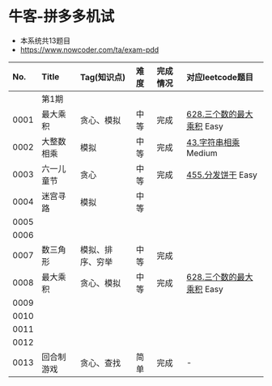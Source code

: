 # 牛客-拼多多机试

- 本系统共13题目
- https://www.nowcoder.com/ta/exam-pdd

| No.  | Title | Tag(知识点) | 难度 | 完成情况 | 对应leetcode题目                                                                        |
|:-----|:------|:---------|:---|:-----|:------------------------------------------------------------------------------------|
|      | 第1期   |          |    |      |                                                                                     |
| 0001 | 最大乘积  | 贪心、模拟    | 中等 | 完成   | [628.三个数的最大乘积](https://leetcode.cn/problems/maximum-product-of-three-numbers/) Easy |
| 0002 | 大整数相乘 | 模拟       | 中等 | 完成   | [43.字符串相乘](https://leetcode.cn/problems/multiply-strings/) Medium                   |
| 0003 | 六一儿童节 | 贪心       | 中等 | 完成   | [455.分发饼干](https://leetcode.cn/problems/assign-cookies/) Easy                       |
| 0004 | 迷宫寻路  | 模拟       | 中等 |      |                                                                                     |
| 0005 |       |          |    |      |                                                                                     |
| 0006 |       |          |    |      |                                                                                     |
| 0007 | 数三角形  | 模拟、排序、穷举 | 中等 | 完成   |                                                                                     |
| 0008 | 最大乘积  | 贪心、模拟    | 中等 | 完成   | [628.三个数的最大乘积](https://leetcode.cn/problems/maximum-product-of-three-numbers/) Easy |
| 0009 |       |          |    |      |                                                                                     |
| 0010 |       |          |    |      |                                                                                     |
| 0011 |       |          |    |      |                                                                                     |
| 0012 |       |          |    |      |                                                                                     |
| 0013 | 回合制游戏 | 贪心、查找    | 简单 | 完成   | -                                                                                   |